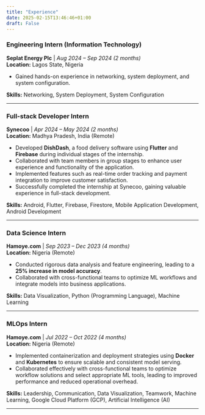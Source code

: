 ```yaml
---
title: "Experience"
date: 2025-02-15T13:46:46+01:00
draft: False
---
```


<!-- ### Reservoir Performance Intern  
**SLB** | *Mar 2025 – present*  
**Location:** Nigeria  

- Coiled tubing (TLM) Intern, maintenance of oil field equipments for coiled tubing and pressure pumping services  

**Skills:** 

--- -->


### Engineering Intern (Information Technology)  
**Seplat Energy Plc** | *Aug 2024 – Sep 2024 (2 months)*  
**Location:** Lagos State, Nigeria  

- Gained hands-on experience in networking, system deployment, and system configuration.  

**Skills:** Networking, System Deployment, System Configuration  

---

### Full-stack Developer Intern  
**Synecoo** | *Apr 2024 – May 2024 (2 months)*  
**Location:** Madhya Pradesh, India (Remote)  

- Developed **DishDash**, a food delivery software using **Flutter** and **Firebase** during individual stages of the internship.  
- Collaborated with team members in group stages to enhance user experience and functionality of the application.  
- Implemented features such as real-time order tracking and payment integration to improve customer satisfaction.  
- Successfully completed the internship at Synecoo, gaining valuable experience in full-stack development.  

**Skills:** Android, Flutter, Firebase, Firestore, Mobile Application Development, Android Development  

---

### Data Science Intern  
**Hamoye.com** | *Sep 2023 – Dec 2023 (4 months)*  
**Location:** Nigeria (Remote)  

- Conducted rigorous data analysis and feature engineering, leading to a **25% increase in model accuracy**.  
- Collaborated with cross-functional teams to optimize ML workflows and integrate models into business applications.  

**Skills:** Data Visualization, Python (Programming Language), Machine Learning   

---

### MLOps Intern  
**Hamoye.com** | *Jul 2022 – Oct 2022 (4 months)*  
**Location:** Nigeria (Remote)  

- Implemented containerization and deployment strategies using **Docker** and **Kubernetes** to ensure scalable and consistent model serving.  
- Collaborated effectively with cross-functional teams to optimize workflow solutions and select appropriate ML tools, leading to improved performance and reduced operational overhead.  

**Skills:** Leadership, Communication, Data Visualization, Teamwork, Machine Learning, Google Cloud Platform (GCP), Artificial Intelligence (AI)  

--- 
